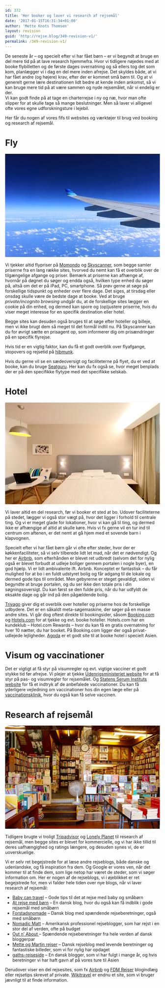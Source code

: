 ```yaml
---
id: 372
title: 'Her booker og laver vi research af rejsemål'
date: '2017-01-15T16:31:34+01:00'
author: 'Mette Knots Thomsen'
layout: revision
guid: 'http://rejse.blog/349-revision-v1/'
permalink: /349-revision-v1/
---
```


De seneste år – og specielt efter vi har fået børn – er vi begyndt at bruge en del mere tid på at lave research hjemmefra. Hvor vi tidligere nøjedes med at booke flybilletten og de første dages overnatning og så ellers tog det som kom, planlægger vi i dag en del mere inden afrejse. Det skyldes både, at vi har fået andre (og højere) krav, efter der er kommet små børn til. Og at vi generelt gerne lære destinationen lidt bedre at kende inden ankomst, så vi kan bruge mere tid på at være sammen og nyde rejsemålet, når vi endelig er der.  
Vi kan godt finde på at tage en charterrejse i ny og næ, hvor man ofte slipper for at skulle tage så mange beslutninger. Men så laver vi alligevel ofte vores egne udforskningsture i lejebil.

Her får du nogen af vores fifs til websites og værktøjer til brug ved booking og research af rejsemål.

# Fly

![Book Fly](/assets/images/Flyvinge.jpg)

Vi tjekker altid flypriser på [Momondo](http://www.momondo.dk) og [Skyscanner](http://www.skyscanner.dk), som begge samler priserne fra en lang række sites, hvorved du nemt kan få et overblik over de tilgængelige afgange og priser. Bemærk at priserne kan afhænge af, hvornår på døgnet du søger og endda også, hvilken type enhed du søger på, altså om det er på iPad, PC, smartphone. Så prøv gerne at søge på forskellige tidspunkt og enheder over flere dage. Det siges, at tirsdag eller onsdag skulle være de bedste dage at booke. Ved at bruge *private/incognito browsing* undgår du, at de forskellige sites lægger en cookie på din enhed, og dermed kan spore og (op)justere priserne, hvis du viser meget interesse for en specifik destination eller hotel.

Begge sites kan desuden også bruges til at søge efter hoteller og billeje, men vi ikke brugt dem så meget til det formål indtil nu. På Skyscanner kan du for øvrigt sætte en prisagent op, som informerer dig om prisændringer på en specifik flyrejse.

Hvis tid er en vigtig faktor, kan du få et godt overblik over flyafgange, stopovers og rejsetid på [hibmunk](http://www.hibmunk.com).

Hvis du gerne vil se en sædeoversigt og faciliteterne på flyet, du er ved at booke, kan du bruge [Seatguru](http://www.seatguru.com). Her kan du fx også se, hvor meget benplads der er på den specifikke flytype med det specifikke selskab.

# Hotel

![Book hotel](/assets/images/hotel-1330847_960_720.jpg)

Vi laver altid en del research, før vi booker et sted at bo. Udover faciliteterne på stedet, lægger vi også stor vægt på, hvor det ligger i forhold til centrale ting. Og vi er meget glade for lokationer, hvor vi kan gå til ting, og dermed ikke er afhængige af altid at skulle køre. Hvis vi fx gerne vil en tur ind til centrum om aftenen, er det nemt at gå hjem med et sovende barn i klapvognen.

Specielt efter vi har fået børn går vi ofte efter steder, hvor der er køkkenfaciliteter, så vi selv tilberede lidt let mad, når det er nødvendigt. Og her er [Airbnb](http://www.airbnb.dk), som efterhånden er blevet ret udbredt (selvom det for nylig også er blevet forbudt at udleje boliger gennem portalen i nogle byer), en god hjælp. Vi er lidt ambivalente ift. Airbnb. Konceptet er fantastisk – du får mulighed for at bo i en fuldt udstyret bolig og får adgang til de lokale og dermed gode tips til området. Men gebyrerne er steget gevaldigt, siden vi begyndte at bruge portalen, og du ser ikke den totale pris i din søgningsoversigt. Du kan først se den fulde pris, når du har udfyldt de eksakte dage og går ind på den pågældende bolig.

[Trivago](http://www.trivago.dk) giver dig et overblik over hoteller og priserne hos de forskellige udbydere. Det er en såkaldt meta-søgemaskine, der søger på en masse andre sites. Vi går dog oftest direkte til bookingsider, såsom [Booking.com](http://www.booking.com) og [Hotels.com](http://www.hotels.com) for at tjekke og evt. booke hoteller. Hotels.com har en kundeklub – Hotel.com Rewards – hvor du kan få en gratis overnatning for hver 10 nætter, du har booket. På Booking.com ligger der også privat-udlejede lejligheder. [Agoda](http://www.agoda.com) er et godt site til at booke hotel i specielt Asien.

# Visum og vaccinationer

Det er vigtigt at få styr på visumregler og evt. vigtige vacciner et godt stykke tid før afrejse. Vi plejer at tjekke [Udenrigsministeriet website](http://um.dk/da/rejse-og-ophold/rejse-til-udlandet/pas-og-visum/) for at få styr på pas- og visumregler for rejsemålet. Og [Statens Serum Instituts website](http://www.ssi.dk/Vaccination/Rejsevaccinationer.aspx) for få et indtryk af de anbefalede vaccinationer. Du kan få yderligere vejledning om vaccinationer hos din egen læge eller på [vaccinationsklinik](http://www.ssi.dk/Vaccination/Rejsevaccinationer/Vaccinationssteder.aspx), hvor du også kan få selve vaccinen.

# Research af rejsemål

![Research af rejsemål](/assets/images/library-1124718_960_720.jpg)

Tidligere brugte vi troligt [Tripadvisor](http://www.tripadvisor.dk) og [Lonely Planet](http://www.lonelyplanet.com) til research af rejsemål, men begge sites er blevet for kommercielle, og vi har ikke tillid til deres uafhængighed og ratings længere, og desuden synes vi, de er uoverskuelige.

Vi er selv ret begejstrede for at læse andre rejseblogs, både danske og udenlandske, og få inspiration fra dem. Og Google er vores ven, når det kommer til at finde dem, som lige netop har været de steder, som vi søger information om. Her er nogen af de rejseblogs, vi i øjeblikket er ret begejstrede for, men vi falder hele tiden over nye blogs, når vi laver research af rejsemål:

- [Baby can travel](http://www.babycantravel.com) – Gode tips til det at rejse med baby og småbørn
- [At rejse med børn](http://www.atrejsemedboern.dk) – En dansk blog, hvor du også kan få indblik i gode rejsemål med småbørn
- [Forstadsnomade](http://forstadsnomade.dk) – Dansk blog med spændende rejseberetninger, også med småbørn
- [Nomadic Matt](http://www.nomadicmatt.com) – Amerikansk professionel rejseblogger, som har rejst i en stor del af verden, ofte på budget
- [Out n’ About ](http://outnabout.dk/)– Spændende rejseberetninger fra hele verden af dansk bloggerpar
- [Mette og Martin rejser](https://metteogmartinrejser.dk) – Dansk rejseblog med levende beretninger og fantastiske billeder, som vi for nylig har opdaget
- [gaths-rejseside](http://gaths-rejseside.dk) – En dansk blogger, som vi har fulgt i mange år, og hvis beretninger vi har haft gavn af på vores ture til Asien

Derudover viser en del rejsesites, som fx [Airbnb](https://www.airbnb.dk/things-to-do) og [FDM Rejser](http://www.fdm-travel.dk/rejsetips/) blogindlæg eller rejsetips skrevet af private. [Wikitravel](http://wikitravel.org/en/Main_Page) er endnu et site, som vi bruger jævnligt til at finde information.